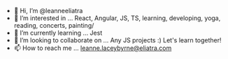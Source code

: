 - 👋 Hi, I’m @leanneeliatra
- 👀 I’m interested in ... React, Angular, JS, TS, learning, developing, yoga, reading, concerts, painting/
- 🌱 I’m currently learning ... Jest
- 💞️ I’m looking to collaborate on ... Any JS projects :) Let's learn together!
- 📫 How to reach me ... leanne.laceybyrne@eliatra.com

<!---
leanneeliatra/leanneeliatra is a ✨ special ✨ repository because its `README.md` (this file) appears on your GitHub profile.
You can click the Preview link to take a look at your changes.
--->
